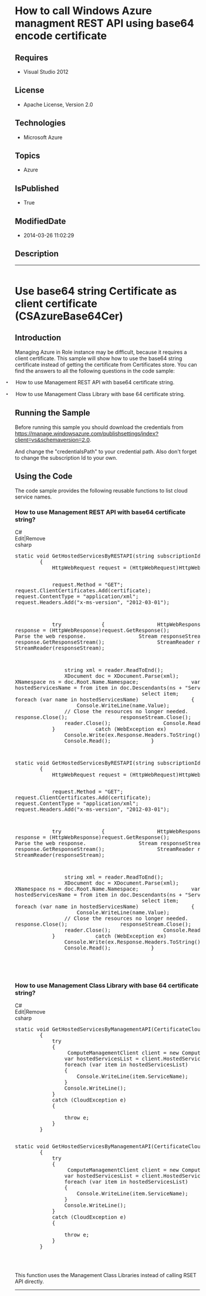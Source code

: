 # How to call Windows Azure managment REST API using base64 encode certificate
## Requires
* Visual Studio 2012
## License
* Apache License, Version 2.0
## Technologies
* Microsoft Azure
## Topics
* Azure
## IsPublished
* True
## ModifiedDate
* 2014-03-26 11:02:29
## Description

<hr>
<div><a href="http://blogs.msdn.com/b/onecode" style="margin-top:3px"><img alt="" src="http://bit.ly/onecodesampletopbanner">
</a></div>
<h1>Use base64 string Certificate as client certificate (CSAzureBase64Cer)</h1>
<h2>Introduction</h2>
<p class="MsoNormal">Managing Azure in Role instance may be difficult, because it requires a client certificate. This sample will show how to use the base64 string certificate instead of getting the certificate from Certificates store. You can find the answers
 to all the following questions in the code sample:</p>
<p class="MsoListParagraphCxSpFirst" style="text-indent:-.25in"><span style="font-family:Symbol"><span style="">&bull;<span style="font:7.0pt &quot;Times New Roman&quot;">&nbsp;&nbsp;&nbsp;&nbsp;&nbsp;&nbsp;&nbsp;&nbsp;
</span></span></span>How to use Management REST API with base64 certificate string.</p>
<p class="MsoListParagraphCxSpLast" style="text-indent:-.25in"><span style="font-family:Symbol"><span style="">&bull;<span style="font:7.0pt &quot;Times New Roman&quot;">&nbsp;&nbsp;&nbsp;&nbsp;&nbsp;&nbsp;&nbsp;&nbsp;
</span></span></span>How to use Management Class Library with base 64 certificate string.</p>
<h2>Running the Sample</h2>
<p class="MsoNormal">Before running this sample you should download the credentials from
<span style="font-size:11.5pt; line-height:115%; font-family:&quot;Arial&quot;,&quot;sans-serif&quot;; color:#333333; background:white">
<a href="https://manage.windowsazure.com/publishsettings/index?client=vs&schemaversion=2.0">https://manage.windowsazure.com/publishsettings/index?client=vs&amp;schemaversion=2.0</a>.
</span></p>
<p class="MsoNormal">And change the &quot;<span class="SpellE">credentialsPath</span>&quot; to your credential path. Also don't forget to change the subscription Id to your own.</p>
<h2>Using the Code</h2>
<p class="MsoNormal">The code sample provides the following reusable functions to list cloud service names.</p>
<h3>How to use Management REST API with base64 certificate string?</h3>
<div class="scriptcode">
<div class="pluginEditHolder" pluginCommand="mceScriptCode">
<div class="title"><span>C#</span></div>
<div class="pluginLinkHolder"><span class="pluginEditHolderLink">Edit</span>|<span class="pluginRemoveHolderLink">Remove</span>
</div>
<span class="hidden">csharp</span>
<pre class="hidden">
static void GetHostedServicesByRESTAPI(string subscriptionId, X509Certificate2 certificate)
&nbsp;&nbsp;&nbsp;&nbsp;&nbsp;&nbsp;&nbsp; {
&nbsp;&nbsp;&nbsp;&nbsp;&nbsp;&nbsp;&nbsp;&nbsp;&nbsp;&nbsp;&nbsp; HttpWebRequest request = (HttpWebRequest)HttpWebRequest.Create(new Uri(&quot;https://management.core.windows.net/&quot; &#43; subscriptionId &#43; &quot;/services/hostedservices&quot;));


&nbsp;&nbsp;&nbsp;&nbsp;&nbsp;&nbsp;&nbsp;&nbsp;&nbsp;&nbsp;&nbsp; request.Method = &quot;GET&quot;;
&nbsp;&nbsp;&nbsp;&nbsp;&nbsp;&nbsp;&nbsp;&nbsp;&nbsp;&nbsp;&nbsp; request.ClientCertificates.Add(certificate);
&nbsp;&nbsp;&nbsp;&nbsp;&nbsp;&nbsp;&nbsp;&nbsp;&nbsp;&nbsp;&nbsp; request.ContentType = &quot;application/xml&quot;;
&nbsp;&nbsp;&nbsp;&nbsp;&nbsp;&nbsp;&nbsp;&nbsp;&nbsp;&nbsp;&nbsp; request.Headers.Add(&quot;x-ms-version&quot;, &quot;2012-03-01&quot;);


&nbsp;&nbsp;&nbsp;&nbsp;&nbsp;&nbsp;&nbsp;&nbsp;&nbsp;&nbsp;&nbsp; try
&nbsp;&nbsp;&nbsp;&nbsp;&nbsp;&nbsp;&nbsp;&nbsp;&nbsp;&nbsp;&nbsp; {
&nbsp;&nbsp;&nbsp;&nbsp;&nbsp;&nbsp;&nbsp;&nbsp;&nbsp;&nbsp;&nbsp;&nbsp;&nbsp;&nbsp;&nbsp; HttpWebResponse response = (HttpWebResponse)request.GetResponse();
&nbsp;&nbsp;&nbsp;&nbsp;&nbsp;&nbsp;&nbsp;&nbsp;&nbsp;&nbsp;&nbsp;&nbsp;&nbsp;&nbsp;&nbsp; // Parse the web response.
&nbsp;&nbsp;&nbsp;&nbsp;&nbsp;&nbsp;&nbsp;&nbsp;&nbsp;&nbsp;&nbsp;&nbsp;&nbsp;&nbsp;&nbsp; Stream responseStream = response.GetResponseStream();
&nbsp;&nbsp;&nbsp;&nbsp;&nbsp;&nbsp;&nbsp;&nbsp;&nbsp;&nbsp;&nbsp;&nbsp;&nbsp;&nbsp;&nbsp; StreamReader reader = new StreamReader(responseStream);


&nbsp;&nbsp;&nbsp;&nbsp;&nbsp;&nbsp;&nbsp;&nbsp;&nbsp;&nbsp;&nbsp;&nbsp;&nbsp;&nbsp;&nbsp; string xml = reader.ReadToEnd();&nbsp;&nbsp;&nbsp;&nbsp;&nbsp;&nbsp;&nbsp;&nbsp;&nbsp;&nbsp;&nbsp;&nbsp;&nbsp;&nbsp;&nbsp; 
&nbsp;&nbsp;&nbsp;&nbsp;&nbsp;&nbsp;&nbsp;&nbsp;&nbsp;&nbsp;&nbsp;&nbsp;&nbsp;&nbsp;&nbsp;&nbsp;XDocument doc = XDocument.Parse(xml);
&nbsp;&nbsp;&nbsp;&nbsp;&nbsp;&nbsp;&nbsp;&nbsp;&nbsp;&nbsp;&nbsp;&nbsp;&nbsp;&nbsp;&nbsp; XNamespace ns = doc.Root.Name.Namespace;
&nbsp;&nbsp;&nbsp;&nbsp;&nbsp;&nbsp;&nbsp;&nbsp;&nbsp;&nbsp;&nbsp;&nbsp;&nbsp;&nbsp;&nbsp; var hostedServicesName = from item in doc.Descendants(ns &#43; &quot;ServiceName&quot;)
&nbsp;&nbsp;&nbsp;&nbsp;&nbsp;&nbsp;&nbsp;&nbsp;&nbsp;&nbsp;&nbsp;&nbsp;&nbsp;&nbsp;&nbsp;&nbsp;&nbsp;&nbsp;&nbsp;&nbsp;&nbsp;&nbsp;&nbsp;&nbsp;&nbsp;&nbsp;&nbsp;&nbsp;&nbsp;&nbsp;&nbsp;&nbsp;&nbsp;&nbsp;&nbsp;&nbsp;&nbsp;&nbsp;&nbsp;&nbsp; select item;
&nbsp;&nbsp;&nbsp;&nbsp;&nbsp;&nbsp;&nbsp;&nbsp;&nbsp;&nbsp;&nbsp;&nbsp;&nbsp;&nbsp;&nbsp; foreach (var name in hostedServicesName)
&nbsp;&nbsp;&nbsp;&nbsp;&nbsp;&nbsp;&nbsp;&nbsp;&nbsp;&nbsp;&nbsp;&nbsp;&nbsp;&nbsp; &nbsp;{
&nbsp;&nbsp;&nbsp;&nbsp;&nbsp;&nbsp;&nbsp;&nbsp;&nbsp;&nbsp;&nbsp;&nbsp;&nbsp;&nbsp;&nbsp;&nbsp;&nbsp;&nbsp;&nbsp; Console.WriteLine(name.Value);
&nbsp;&nbsp;&nbsp;&nbsp;&nbsp;&nbsp;&nbsp;&nbsp;&nbsp;&nbsp;&nbsp;&nbsp;&nbsp;&nbsp;&nbsp; }
&nbsp;&nbsp;&nbsp;&nbsp;&nbsp;&nbsp;&nbsp;&nbsp;&nbsp;&nbsp;&nbsp;&nbsp;&nbsp;&nbsp;&nbsp; // Close the resources no longer needed.
&nbsp;&nbsp;&nbsp;&nbsp;&nbsp;&nbsp;&nbsp;&nbsp;&nbsp;&nbsp;&nbsp;&nbsp;&nbsp;&nbsp;&nbsp; response.Close();
&nbsp;&nbsp;&nbsp;&nbsp;&nbsp;&nbsp;&nbsp;&nbsp;&nbsp;&nbsp;&nbsp;&nbsp;&nbsp;&nbsp;&nbsp; responseStream.Close();
&nbsp;&nbsp;&nbsp;&nbsp;&nbsp;&nbsp;&nbsp;&nbsp;&nbsp;&nbsp;&nbsp;&nbsp;&nbsp;&nbsp;&nbsp; reader.Close();
&nbsp;&nbsp;&nbsp;&nbsp;&nbsp;&nbsp;&nbsp;&nbsp;&nbsp;&nbsp;&nbsp;&nbsp;&nbsp;&nbsp;&nbsp; Console.ReadKey();
&nbsp;&nbsp;&nbsp;&nbsp;&nbsp;&nbsp;&nbsp;&nbsp;&nbsp;&nbsp;&nbsp; }
&nbsp;&nbsp;&nbsp;&nbsp;&nbsp;&nbsp;&nbsp;&nbsp;&nbsp;&nbsp;&nbsp; catch (WebException ex)
&nbsp;&nbsp;&nbsp;&nbsp;&nbsp;&nbsp;&nbsp;&nbsp;&nbsp;&nbsp;&nbsp; {
&nbsp;&nbsp;&nbsp;&nbsp;&nbsp;&nbsp;&nbsp;&nbsp;&nbsp;&nbsp;&nbsp;&nbsp;&nbsp;&nbsp;&nbsp; Console.Write(ex.Response.Headers.ToString());
&nbsp;&nbsp;&nbsp;&nbsp;&nbsp;&nbsp;&nbsp;&nbsp;&nbsp;&nbsp;&nbsp;&nbsp;&nbsp;&nbsp;&nbsp; Console.Read();
&nbsp;&nbsp;&nbsp;&nbsp;&nbsp;&nbsp;&nbsp;&nbsp;&nbsp;&nbsp;&nbsp; }
&nbsp;&nbsp;&nbsp;&nbsp;&nbsp;&nbsp;&nbsp;&nbsp;&nbsp;&nbsp; 
&nbsp;&nbsp;&nbsp;&nbsp;&nbsp;&nbsp;&nbsp;&nbsp;}

</pre>
<pre id="codePreview" class="csharp">
static void GetHostedServicesByRESTAPI(string subscriptionId, X509Certificate2 certificate)
&nbsp;&nbsp;&nbsp;&nbsp;&nbsp;&nbsp;&nbsp; {
&nbsp;&nbsp;&nbsp;&nbsp;&nbsp;&nbsp;&nbsp;&nbsp;&nbsp;&nbsp;&nbsp; HttpWebRequest request = (HttpWebRequest)HttpWebRequest.Create(new Uri(&quot;https://management.core.windows.net/&quot; &#43; subscriptionId &#43; &quot;/services/hostedservices&quot;));


&nbsp;&nbsp;&nbsp;&nbsp;&nbsp;&nbsp;&nbsp;&nbsp;&nbsp;&nbsp;&nbsp; request.Method = &quot;GET&quot;;
&nbsp;&nbsp;&nbsp;&nbsp;&nbsp;&nbsp;&nbsp;&nbsp;&nbsp;&nbsp;&nbsp; request.ClientCertificates.Add(certificate);
&nbsp;&nbsp;&nbsp;&nbsp;&nbsp;&nbsp;&nbsp;&nbsp;&nbsp;&nbsp;&nbsp; request.ContentType = &quot;application/xml&quot;;
&nbsp;&nbsp;&nbsp;&nbsp;&nbsp;&nbsp;&nbsp;&nbsp;&nbsp;&nbsp;&nbsp; request.Headers.Add(&quot;x-ms-version&quot;, &quot;2012-03-01&quot;);


&nbsp;&nbsp;&nbsp;&nbsp;&nbsp;&nbsp;&nbsp;&nbsp;&nbsp;&nbsp;&nbsp; try
&nbsp;&nbsp;&nbsp;&nbsp;&nbsp;&nbsp;&nbsp;&nbsp;&nbsp;&nbsp;&nbsp; {
&nbsp;&nbsp;&nbsp;&nbsp;&nbsp;&nbsp;&nbsp;&nbsp;&nbsp;&nbsp;&nbsp;&nbsp;&nbsp;&nbsp;&nbsp; HttpWebResponse response = (HttpWebResponse)request.GetResponse();
&nbsp;&nbsp;&nbsp;&nbsp;&nbsp;&nbsp;&nbsp;&nbsp;&nbsp;&nbsp;&nbsp;&nbsp;&nbsp;&nbsp;&nbsp; // Parse the web response.
&nbsp;&nbsp;&nbsp;&nbsp;&nbsp;&nbsp;&nbsp;&nbsp;&nbsp;&nbsp;&nbsp;&nbsp;&nbsp;&nbsp;&nbsp; Stream responseStream = response.GetResponseStream();
&nbsp;&nbsp;&nbsp;&nbsp;&nbsp;&nbsp;&nbsp;&nbsp;&nbsp;&nbsp;&nbsp;&nbsp;&nbsp;&nbsp;&nbsp; StreamReader reader = new StreamReader(responseStream);


&nbsp;&nbsp;&nbsp;&nbsp;&nbsp;&nbsp;&nbsp;&nbsp;&nbsp;&nbsp;&nbsp;&nbsp;&nbsp;&nbsp;&nbsp; string xml = reader.ReadToEnd();&nbsp;&nbsp;&nbsp;&nbsp;&nbsp;&nbsp;&nbsp;&nbsp;&nbsp;&nbsp;&nbsp;&nbsp;&nbsp;&nbsp;&nbsp; 
&nbsp;&nbsp;&nbsp;&nbsp;&nbsp;&nbsp;&nbsp;&nbsp;&nbsp;&nbsp;&nbsp;&nbsp;&nbsp;&nbsp;&nbsp;&nbsp;XDocument doc = XDocument.Parse(xml);
&nbsp;&nbsp;&nbsp;&nbsp;&nbsp;&nbsp;&nbsp;&nbsp;&nbsp;&nbsp;&nbsp;&nbsp;&nbsp;&nbsp;&nbsp; XNamespace ns = doc.Root.Name.Namespace;
&nbsp;&nbsp;&nbsp;&nbsp;&nbsp;&nbsp;&nbsp;&nbsp;&nbsp;&nbsp;&nbsp;&nbsp;&nbsp;&nbsp;&nbsp; var hostedServicesName = from item in doc.Descendants(ns &#43; &quot;ServiceName&quot;)
&nbsp;&nbsp;&nbsp;&nbsp;&nbsp;&nbsp;&nbsp;&nbsp;&nbsp;&nbsp;&nbsp;&nbsp;&nbsp;&nbsp;&nbsp;&nbsp;&nbsp;&nbsp;&nbsp;&nbsp;&nbsp;&nbsp;&nbsp;&nbsp;&nbsp;&nbsp;&nbsp;&nbsp;&nbsp;&nbsp;&nbsp;&nbsp;&nbsp;&nbsp;&nbsp;&nbsp;&nbsp;&nbsp;&nbsp;&nbsp; select item;
&nbsp;&nbsp;&nbsp;&nbsp;&nbsp;&nbsp;&nbsp;&nbsp;&nbsp;&nbsp;&nbsp;&nbsp;&nbsp;&nbsp;&nbsp; foreach (var name in hostedServicesName)
&nbsp;&nbsp;&nbsp;&nbsp;&nbsp;&nbsp;&nbsp;&nbsp;&nbsp;&nbsp;&nbsp;&nbsp;&nbsp;&nbsp; &nbsp;{
&nbsp;&nbsp;&nbsp;&nbsp;&nbsp;&nbsp;&nbsp;&nbsp;&nbsp;&nbsp;&nbsp;&nbsp;&nbsp;&nbsp;&nbsp;&nbsp;&nbsp;&nbsp;&nbsp; Console.WriteLine(name.Value);
&nbsp;&nbsp;&nbsp;&nbsp;&nbsp;&nbsp;&nbsp;&nbsp;&nbsp;&nbsp;&nbsp;&nbsp;&nbsp;&nbsp;&nbsp; }
&nbsp;&nbsp;&nbsp;&nbsp;&nbsp;&nbsp;&nbsp;&nbsp;&nbsp;&nbsp;&nbsp;&nbsp;&nbsp;&nbsp;&nbsp; // Close the resources no longer needed.
&nbsp;&nbsp;&nbsp;&nbsp;&nbsp;&nbsp;&nbsp;&nbsp;&nbsp;&nbsp;&nbsp;&nbsp;&nbsp;&nbsp;&nbsp; response.Close();
&nbsp;&nbsp;&nbsp;&nbsp;&nbsp;&nbsp;&nbsp;&nbsp;&nbsp;&nbsp;&nbsp;&nbsp;&nbsp;&nbsp;&nbsp; responseStream.Close();
&nbsp;&nbsp;&nbsp;&nbsp;&nbsp;&nbsp;&nbsp;&nbsp;&nbsp;&nbsp;&nbsp;&nbsp;&nbsp;&nbsp;&nbsp; reader.Close();
&nbsp;&nbsp;&nbsp;&nbsp;&nbsp;&nbsp;&nbsp;&nbsp;&nbsp;&nbsp;&nbsp;&nbsp;&nbsp;&nbsp;&nbsp; Console.ReadKey();
&nbsp;&nbsp;&nbsp;&nbsp;&nbsp;&nbsp;&nbsp;&nbsp;&nbsp;&nbsp;&nbsp; }
&nbsp;&nbsp;&nbsp;&nbsp;&nbsp;&nbsp;&nbsp;&nbsp;&nbsp;&nbsp;&nbsp; catch (WebException ex)
&nbsp;&nbsp;&nbsp;&nbsp;&nbsp;&nbsp;&nbsp;&nbsp;&nbsp;&nbsp;&nbsp; {
&nbsp;&nbsp;&nbsp;&nbsp;&nbsp;&nbsp;&nbsp;&nbsp;&nbsp;&nbsp;&nbsp;&nbsp;&nbsp;&nbsp;&nbsp; Console.Write(ex.Response.Headers.ToString());
&nbsp;&nbsp;&nbsp;&nbsp;&nbsp;&nbsp;&nbsp;&nbsp;&nbsp;&nbsp;&nbsp;&nbsp;&nbsp;&nbsp;&nbsp; Console.Read();
&nbsp;&nbsp;&nbsp;&nbsp;&nbsp;&nbsp;&nbsp;&nbsp;&nbsp;&nbsp;&nbsp; }
&nbsp;&nbsp;&nbsp;&nbsp;&nbsp;&nbsp;&nbsp;&nbsp;&nbsp;&nbsp; 
&nbsp;&nbsp;&nbsp;&nbsp;&nbsp;&nbsp;&nbsp;&nbsp;}

</pre>
</div>
</div>
<div class="endscriptcode">&nbsp;</div>
<h3>How to use Management Class Library with base 64 certificate string?</h3>
<div class="scriptcode">
<div class="pluginEditHolder" pluginCommand="mceScriptCode">
<div class="title"><span>C#</span></div>
<div class="pluginLinkHolder"><span class="pluginEditHolderLink">Edit</span>|<span class="pluginRemoveHolderLink">Remove</span>
</div>
<span class="hidden">csharp</span>
<pre class="hidden">
static void GetHostedServicesByManagementAPI(CertificateCloudCredentials cer)
&nbsp;&nbsp;&nbsp;&nbsp;&nbsp;&nbsp;&nbsp; {
&nbsp;&nbsp;&nbsp;&nbsp;&nbsp;&nbsp;&nbsp;&nbsp;&nbsp;&nbsp;&nbsp; try
&nbsp;&nbsp;&nbsp;&nbsp;&nbsp;&nbsp;&nbsp;&nbsp;&nbsp;&nbsp;&nbsp; {
&nbsp;&nbsp;&nbsp;&nbsp;&nbsp;&nbsp;&nbsp;&nbsp;&nbsp;&nbsp;&nbsp;&nbsp;&nbsp;&nbsp;&nbsp;&nbsp; ComputeManagementClient client = new ComputeManagementClient(cer);
&nbsp;&nbsp;&nbsp;&nbsp;&nbsp;&nbsp;&nbsp;&nbsp;&nbsp;&nbsp;&nbsp;&nbsp;&nbsp;&nbsp;&nbsp; var hostedServicesList = client.HostedServices.List();
&nbsp;&nbsp;&nbsp;&nbsp;&nbsp;&nbsp;&nbsp;&nbsp;&nbsp;&nbsp;&nbsp;&nbsp;&nbsp;&nbsp;&nbsp; foreach (var item in hostedServicesList)
&nbsp;&nbsp;&nbsp;&nbsp;&nbsp;&nbsp;&nbsp;&nbsp;&nbsp;&nbsp;&nbsp;&nbsp;&nbsp;&nbsp;&nbsp; {
&nbsp;&nbsp;&nbsp;&nbsp;&nbsp;&nbsp;&nbsp;&nbsp;&nbsp;&nbsp;&nbsp;&nbsp;&nbsp;&nbsp;&nbsp;&nbsp;&nbsp;&nbsp;&nbsp; Console.WriteLine(item.ServiceName);
&nbsp;&nbsp;&nbsp;&nbsp;&nbsp;&nbsp;&nbsp;&nbsp;&nbsp;&nbsp;&nbsp;&nbsp;&nbsp;&nbsp;&nbsp; }
&nbsp;&nbsp;&nbsp;&nbsp;&nbsp;&nbsp;&nbsp;&nbsp;&nbsp;&nbsp;&nbsp;&nbsp;&nbsp;&nbsp;&nbsp; Console.WriteLine();
&nbsp;&nbsp;&nbsp;&nbsp;&nbsp;&nbsp;&nbsp;&nbsp;&nbsp;&nbsp;&nbsp; }
&nbsp;&nbsp;&nbsp;&nbsp;&nbsp;&nbsp;&nbsp;&nbsp;&nbsp;&nbsp;&nbsp; catch (CloudException e)
&nbsp;&nbsp;&nbsp;&nbsp;&nbsp;&nbsp;&nbsp;&nbsp;&nbsp;&nbsp;&nbsp; {
&nbsp;&nbsp;&nbsp;&nbsp;&nbsp;&nbsp;&nbsp;&nbsp;&nbsp;&nbsp;&nbsp;&nbsp;&nbsp;&nbsp;&nbsp; 
&nbsp;&nbsp;&nbsp;&nbsp;&nbsp;&nbsp;&nbsp;&nbsp;&nbsp;&nbsp;&nbsp;&nbsp;&nbsp;&nbsp;&nbsp;&nbsp;throw e;
&nbsp;&nbsp;&nbsp;&nbsp;&nbsp;&nbsp;&nbsp;&nbsp;&nbsp;&nbsp;&nbsp; }
&nbsp;&nbsp;&nbsp;&nbsp;&nbsp;&nbsp;&nbsp; }

</pre>
<pre id="codePreview" class="csharp">
static void GetHostedServicesByManagementAPI(CertificateCloudCredentials cer)
&nbsp;&nbsp;&nbsp;&nbsp;&nbsp;&nbsp;&nbsp; {
&nbsp;&nbsp;&nbsp;&nbsp;&nbsp;&nbsp;&nbsp;&nbsp;&nbsp;&nbsp;&nbsp; try
&nbsp;&nbsp;&nbsp;&nbsp;&nbsp;&nbsp;&nbsp;&nbsp;&nbsp;&nbsp;&nbsp; {
&nbsp;&nbsp;&nbsp;&nbsp;&nbsp;&nbsp;&nbsp;&nbsp;&nbsp;&nbsp;&nbsp;&nbsp;&nbsp;&nbsp;&nbsp;&nbsp; ComputeManagementClient client = new ComputeManagementClient(cer);
&nbsp;&nbsp;&nbsp;&nbsp;&nbsp;&nbsp;&nbsp;&nbsp;&nbsp;&nbsp;&nbsp;&nbsp;&nbsp;&nbsp;&nbsp; var hostedServicesList = client.HostedServices.List();
&nbsp;&nbsp;&nbsp;&nbsp;&nbsp;&nbsp;&nbsp;&nbsp;&nbsp;&nbsp;&nbsp;&nbsp;&nbsp;&nbsp;&nbsp; foreach (var item in hostedServicesList)
&nbsp;&nbsp;&nbsp;&nbsp;&nbsp;&nbsp;&nbsp;&nbsp;&nbsp;&nbsp;&nbsp;&nbsp;&nbsp;&nbsp;&nbsp; {
&nbsp;&nbsp;&nbsp;&nbsp;&nbsp;&nbsp;&nbsp;&nbsp;&nbsp;&nbsp;&nbsp;&nbsp;&nbsp;&nbsp;&nbsp;&nbsp;&nbsp;&nbsp;&nbsp; Console.WriteLine(item.ServiceName);
&nbsp;&nbsp;&nbsp;&nbsp;&nbsp;&nbsp;&nbsp;&nbsp;&nbsp;&nbsp;&nbsp;&nbsp;&nbsp;&nbsp;&nbsp; }
&nbsp;&nbsp;&nbsp;&nbsp;&nbsp;&nbsp;&nbsp;&nbsp;&nbsp;&nbsp;&nbsp;&nbsp;&nbsp;&nbsp;&nbsp; Console.WriteLine();
&nbsp;&nbsp;&nbsp;&nbsp;&nbsp;&nbsp;&nbsp;&nbsp;&nbsp;&nbsp;&nbsp; }
&nbsp;&nbsp;&nbsp;&nbsp;&nbsp;&nbsp;&nbsp;&nbsp;&nbsp;&nbsp;&nbsp; catch (CloudException e)
&nbsp;&nbsp;&nbsp;&nbsp;&nbsp;&nbsp;&nbsp;&nbsp;&nbsp;&nbsp;&nbsp; {
&nbsp;&nbsp;&nbsp;&nbsp;&nbsp;&nbsp;&nbsp;&nbsp;&nbsp;&nbsp;&nbsp;&nbsp;&nbsp;&nbsp;&nbsp; 
&nbsp;&nbsp;&nbsp;&nbsp;&nbsp;&nbsp;&nbsp;&nbsp;&nbsp;&nbsp;&nbsp;&nbsp;&nbsp;&nbsp;&nbsp;&nbsp;throw e;
&nbsp;&nbsp;&nbsp;&nbsp;&nbsp;&nbsp;&nbsp;&nbsp;&nbsp;&nbsp;&nbsp; }
&nbsp;&nbsp;&nbsp;&nbsp;&nbsp;&nbsp;&nbsp; }

</pre>
</div>
</div>
<div class="endscriptcode">&nbsp;</div>
<p class="MsoNormal"></p>
<p class="MsoNormal">This function uses the Management Class Libraries instead of calling RSET API directly.</p>
<p class="MsoNormal"></p>
<hr>
<div><a href="http://go.microsoft.com/?linkid=9759640" style="margin-top:3px"><img alt="" src="http://bit.ly/onecodelogo">
</a></div>
